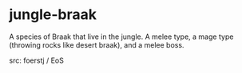 # jungle-braak

A species of Braak that live in the jungle. A melee type, a mage type (throwing rocks like desert braak), and a melee boss.

src: foerstj / EoS
